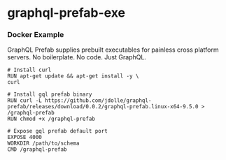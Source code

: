 # graphql-prefab-exe

### Docker Example

GraphQL Prefab supplies prebuilt executables for painless cross platform servers. No boilerplate. No code. Just GraphQL.

```
# Install curl
RUN apt-get update && apt-get install -y \
curl

# Install gql prefab binary
RUN curl -L https://github.com/jdolle/graphql-prefab/releases/download/0.0.2/graphql-prefab.linux-x64-9.5.0 > /graphql-prefab
RUN chmod +x /graphql-prefab

# Expose gql prefab default port
EXPOSE 4000
WORKDIR /path/to/schema
CMD /graphql-prefab
```
